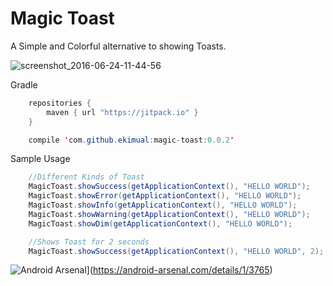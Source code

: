 Magic Toast
===========

A Simple and Colorful alternative to showing Toasts.

![screenshot_2016-06-24-11-44-56](https://cloud.githubusercontent.com/assets/16832215/16327497/20a467be-3a02-11e6-892d-0870a95c4246.jpg)

Gradle

```java
	repositories {
    	maven { url "https://jitpack.io" }
    }
```

```java
	compile 'com.github.ekimual:magic-toast:0.0.2'
```

Sample Usage

```java
	//Different Kinds of Toast
	MagicToast.showSuccess(getApplicationContext(), "HELLO WORLD");
	MagicToast.showError(getApplicationContext(), "HELLO WORLD");
	MagicToast.showInfo(getApplicationContext(), "HELLO WORLD");
	MagicToast.showWarning(getApplicationContext(), "HELLO WORLD");
	MagicToast.showDim(getApplicationContext(), "HELLO WORLD");

	//Shows Toast for 2 seconds
	MagicToast.showSuccess(getApplicationContext(), "HELLO WORLD", 2);
```

![Android Arsenal](https://img.shields.io/badge/Android%20Arsenal-magic--toast-green.svg?style=true)](https://android-arsenal.com/details/1/3765)